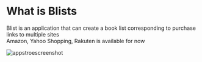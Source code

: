 # What is Blists
Blist is an application that can create a book list corresponding to purchase links to multiple sites  
Amazon, Yahoo Shopping, Rakuten is available for now

![appstroescreenshot](https://user-images.githubusercontent.com/20347995/38556091-658e3d22-3d03-11e8-9eb3-d8d7d31f5cdd.png)
